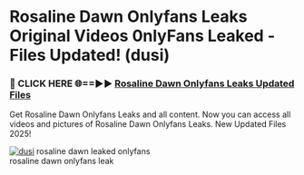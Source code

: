 # Rosaline Dawn Onlyfans Leaks Original Videos 0nlyFans Leaked - Files Updated! (dusi)

<h3>🔴 CLICK HERE 🌐==►► <a href="https://best4dudes.click/HH4t6V" rel="nofollow">Rosaline Dawn Onlyfans Leaks Updated Files</a></h3>

Get Rosaline Dawn Onlyfans Leaks and all content. Now you can access all videos and pictures of Rosaline Dawn Onlyfans Leaks. New Updated Files 2025!

[![dusi](https://github.com/user-attachments/assets/8c521d6e-e6e3-4a75-9320-d58ab9d79d5b)](https://best4dudes.click/HH4t6V)
rosaline dawn leaked onlyfans<br>
rosaline dawn onlyfans leak